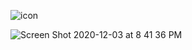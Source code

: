 ![icon](https://user-images.githubusercontent.com/19412160/101805217-7da54300-3ae0-11eb-84e3-ed451ae96249.png)

![Screen Shot 2020-12-03 at 8 41 36 PM](https://user-images.githubusercontent.com/19412160/101110905-0d5e6500-35a8-11eb-9401-fb22106e302e.png)
